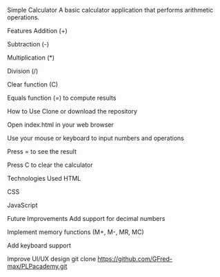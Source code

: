 Simple Calculator
A basic calculator application that performs arithmetic operations.

Features
Addition (+)

Subtraction (-)

Multiplication (*)

Division (/)

Clear function (C)

Equals function (=) to compute results

How to Use
Clone or download the repository

Open index.html in your web browser

Use your mouse or keyboard to input numbers and operations

Press = to see the result

Press C to clear the calculator

Technologies Used
HTML

CSS

JavaScript

Future Improvements
Add support for decimal numbers

Implement memory functions (M+, M-, MR, MC)

Add keyboard support

Improve UI/UX design
git clone https://github.com/GFred-max/PLPacademy.git
